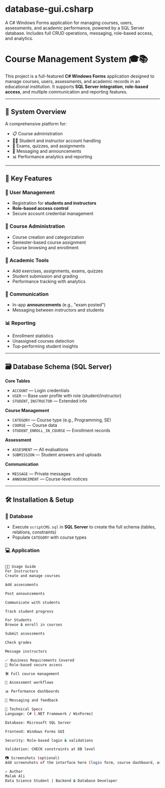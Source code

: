 # database-gui.csharp
A C# Windows Forms application for managing courses, users, assessments, and academic performance, powered by a SQL Server database. Includes full CRUD operations, messaging, role-based access, and analytics.

# Course Management System 🎓📚

This project is a full-featured **C# Windows Forms** application designed to manage courses, users, assessments, and academic records in an educational institution. It supports **SQL Server integration**, **role-based access**, and multiple communication and reporting features.

---

## 🧠 System Overview

A comprehensive platform for:
- 📋 Course administration
- 👩‍🎓 Student and instructor account handling
- 📝 Exams, quizzes, and assignments
- 💬 Messaging and announcements
- 📊 Performance analytics and reporting

---

## 🚀 Key Features

### 🔐 User Management
- Registration for **students and instructors**
- **Role-based access control**
- Secure account credential management

### 📘 Course Administration
- Course creation and categorization
- Semester-based course assignment
- Course browsing and enrollment

### 🧪 Academic Tools
- Add exercises, assignments, exams, quizzes
- Student submission and grading
- Performance tracking with analytics

### 📢 Communication
- In-app **announcements** (e.g., "exam posted")
- Messaging between instructors and students

### 📊 Reporting
- Enrollment statistics
- Unassigned courses detection
- Top-performing student insights

---

## 🗃️ Database Schema (SQL Server)

**Core Tables**
- `ACCOUNT` — Login credentials
- `USER` — Base user profile with role (student/instructor)
- `STUDENT`, `INSTRUCTOR` — Extended info

**Course Management**
- `CATEGORY` — Course type (e.g., Programming, SE)
- `COURSE` — Course data
- `STUDENT_ENROLL_IN_COURSE` — Enrollment records

**Assessment**
- `ASSESMENT` — All evaluations
- `SUBMISSION` — Student answers and uploads

**Communication**
- `MESSAGE` — Private messages
- `ANNOUNCEMENT` — Course-level notices

---

## 🛠️ Installation & Setup

### 🔧 Database
- Execute `scriptCMS.sql` in **SQL Server** to create the full schema (tables, relations, constraints)
- Populate `CATEGORY` with course types

### 💻 Application
```bash

👩‍🏫 Usage Guide
For Instructors
Create and manage courses

Add assessments

Post announcements

Communicate with students

Track student progress

For Students
Browse & enroll in courses

Submit assessments

Check grades

Message instructors

✅ Business Requirements Covered
🔐 Role-based secure access

🛠️ Full course management

🧮 Assessment workflows

📊 Performance dashboards

💬 Messaging and feedback

🧾 Technical Specs
Language: C# (.NET Framework / WinForms)

Database: Microsoft SQL Server

Frontend: Windows Forms GUI

Security: Role-based login & validations

Validation: CHECK constraints at DB level

📷 Screenshots (optional)
Add screenshots of the interface here (login form, course dashboard, assessment screen, etc.)

✍️ Author
Malak Ali
Data Science Student | Backend & Database Developer
